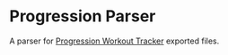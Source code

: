# Progression Parser

A parser for [Progression Workout Tracker](https://play.google.com/store/apps/details?id=workout.progression.lite&hl=en) exported files.


